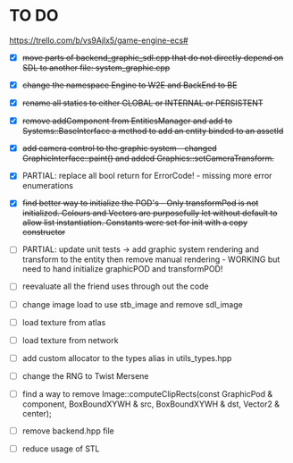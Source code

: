 # TO DO
https://trello.com/b/vs9Ajlx5/game-engine-ecs#

* [X] ~~move parts of backend_graphic_sdl.cpp that do not directly depend on SDL to another file: system_graphic.cpp~~

* [X] ~~change the namespace Engine to W2E and BackEnd to BE~~

* [X] ~~rename all statics to either GLOBAL or INTERNAL or PERSISTENT~~

* [X] ~~remove addComponent from EntitiesManager and add to Systems::BaseInterface a method to add an entity binded to an assetId~~

* [X] ~~add camera control to the graphic system - changed  GraphicInterface::paint() and added Graphics::setCameraTransform.~~

* [X] PARTIAL: replace all bool return for ErrorCode! - missing more error enumerations

* [X] ~~find better way to initialize the POD's - Only transformPod is not initialized. Colours and Vectors are purposefully let without default to allow list instantiation. Constants were set for init with a copy constructor~~

* [ ] PARTIAL: update unit tests -> add graphic system rendering and transform to the entity then remove manual rendering - WORKING but need to hand initialize graphicPOD and transformPOD!

* [ ] reevaluate all the friend uses through out the code

* [ ] change image load to use stb_image and remove sdl_image

* [ ] load texture from atlas

* [ ] load texture from network

* [ ] add custom allocator to the types alias in utils_types.hpp

* [ ] change the RNG to Twist Mersene

* [ ] find a way to remove Image::computeClipRects(const GraphicPod & component, BoxBoundXYWH & src, BoxBoundXYWH & dst, Vector2 & center);

* [ ] remove backend.hpp file

* [ ] reduce usage of STL
